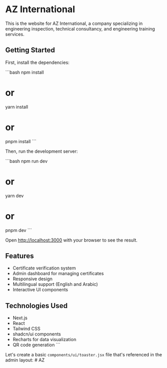 # AZ International

This is the website for AZ International, a company specializing in engineering inspection, technical consultancy, and engineering training services.

## Getting Started

First, install the dependencies:

\`\`\`bash
npm install
# or
yarn install
# or
pnpm install
\`\`\`

Then, run the development server:

\`\`\`bash
npm run dev
# or
yarn dev
# or
pnpm dev
\`\`\`

Open [http://localhost:3000](http://localhost:3000) with your browser to see the result.

## Features

- Certificate verification system
- Admin dashboard for managing certificates
- Responsive design
- Multilingual support (English and Arabic)
- Interactive UI components

## Technologies Used

- Next.js
- React
- Tailwind CSS
- shadcn/ui components
- Recharts for data visualization
- QR code generation
\`\`\`

Let's create a basic `components/ui/toaster.jsx` file that's referenced in the admin layout:
#   A Z  
 